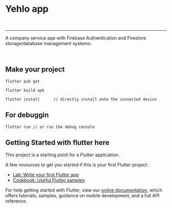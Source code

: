 # Yehlo app
<br>

----
A company service app with Firebase Authentication and Firestore storage/database management systems.

<br>

## Make your project
```
flutter pub get
```
```
flutter build apk
```
```
flutter install      // directly install onto the connected device
```
## For debuggin
```
flutter run // or run the debug console
```

## Getting Started with flutter here

This project is a starting point for a Flutter application.

A few resources to get you started if this is your first Flutter project:

- [Lab: Write your first Flutter app](https://flutter.dev/docs/get-started/codelab)
- [Cookbook: Useful Flutter samples](https://flutter.dev/docs/cookbook)

For help getting started with Flutter, view our
[online documentation](https://flutter.dev/docs), which offers tutorials,
samples, guidance on mobile development, and a full API reference.
